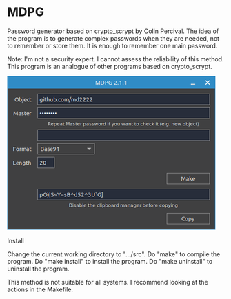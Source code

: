 # MDPG

Password generator based on crypto_scrypt by Colin Percival.
The idea of the program is to generate complex passwords when they are needed, not to remember or store them. It is enough to remember one main password.

Note: I'm not a security expert. I cannot assess the reliability of this method. This program is an analogue of other programs based on crypto_scrypt.

![mdpg](https://github.com/md2222/mdpg/blob/main/mdpg-screenshot-1.png)

Install

Change the current working directory to ".../src". Do "make" to compile the program. Do "make install" to install the program. 
Do "make uninstall" to uninstall the program.

This method is not suitable for all systems. I recommend looking at the actions in the Makefile.
